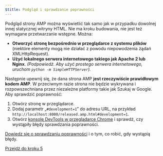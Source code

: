 ```yaml
---
$title: Podgląd i sprawdzanie poprawności
---
```


Podgląd strony AMP można wyświetlić tak samo jak w przypadku dowolnej innej statycznej witryny HTML. Nie ma kroku budowania, nie jest też wymagane przetwarzanie wstępne. Można:

  - **Otworzyć stronę bezpośrednio w przeglądarce z systemu plików** (niektóre elementy mogą nie działać z powodu niepowodzenia żądań XMLHttpRequest).
  - **Użyć lokalnego serwera internetowego takiego jak Apache 2 lub Nginx**.
    *(Podpowiedź. Aby użyć prostego serwera internetowego, uruchom `python -m SimpleHTTPServer`).*

Następnie upewnij się, że dana strona AMP **jest rzeczywiście prawidłowym kodem AMP**. W przeciwnym razie strona nie będzie wykrywana i rozpowszechniana przez niezależne platformy takie jak Szukaj w Google. Aby sprawdzić poprawność:

  1. Otwórz stronę w przeglądarce.
  1. Dodaj parametr „`#development=1`” do adresu URL, na przykład `http://localhost:8000/released.amp.html#development=1`.
  1. Otwórz [konsolę DevTools w przeglądarce Chrome](https://developers.google.com/web/tools/chrome-devtools/debug/console/) i sprawdź, czy wystąpiły błędy sprawdzania poprawności.

[Dowiedz się o sprawdzaniu poprawności](/docs/guides/validate.html) i o tym, co robić, gdy wystąpią błędy.

<a class="go-button button" href="/pl/docs/get_started/create/prepare_for_discovery.html">Przejdź do kroku 5</a>
